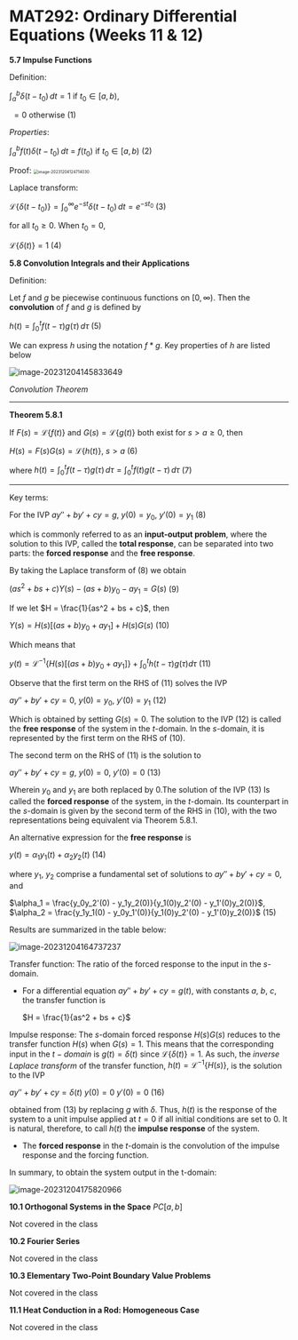 <h1>MAT292: Ordinary Differential Equations (Weeks 11 & 12)</h1>

**5.7 Impulse Functions**

Definition:

$\int_a^b \delta(t - t_0) \,dt = 1$ if $t_0 \in [a, b)$, 

​			$= 0$ otherwise	(1)

*Properties*:

$\int_a^b f(t)\delta(t-t_0)\,dt$ = $f(t_0)$ if  $t_0 \in [a, b)$	(2)

Proof: <img src="C:\Users\Justin\AppData\Roaming\Typora\typora-user-images\image-20231204124714030.png" alt="image-20231204124714030" style="zoom:50%;" />

Laplace transform:

$\mathcal{L}\{\delta(t-t_0)\} = \int_0^{\infty}e^{-st}\delta(t-t_0)\,dt=e^{-st_0}$	(3)

for all $t_0 \geq 0$. When $t_0 = 0$, 

$\mathcal{L}\{\delta(t)\} = 1$	(4)

**5.8 Convolution Integrals and their Applications** 

Definition: 

Let $f$ and $g$ be piecewise continuous functions on $[0, \infty)$. Then the **convolution** of $f$ and $g$ is defined by

$h(t) = \int_0^tf(t-\tau)g(\tau)\,d\tau$	(5)

We can express $h$ using the notation $f*g$. Key properties of $h$ are listed below

![image-20231204145833649](C:\Users\Justin\AppData\Roaming\Typora\typora-user-images\image-20231204145833649.png)

*Convolution Theorem*

------

**Theorem 5.8.1** 

If $F(s) = \mathcal{L}\{f(t)\}$ and $G(s) =\mathcal{L}\{g(t)\}$ both exist for $s > a \geq 0$, then

$H(s) = F(s)G(s) = \mathcal{L}\{h(t)\}$,	$s > a$	(6)

where $h(t) = \int_0^tf(t-\tau)g(\tau)\,d\tau = \int_0^tf(t)g(t-\tau)\,d\tau$	(7)

------

Key terms:

For the IVP $ay'' + by' + cy = g$,	$y(0) = y_0$,	$y'(0) = y_1$	(8)

which is commonly referred to as an **input-output problem**, where the solution to this IVP, called the **total response**, can be separated into two parts: the **forced response** and the **free response**.

By taking the Laplace transform of (8) we obtain

$(as^2 + bs + c)Y(s) - (as+b)y_0 -ay_1 = G(s)$	(9)

If we let $H = \frac{1}{as^2 + bs + c}$, then 

$Y(s) = H(s)[(as+b)y_0 + ay_1] + H(s)G(s)$	(10)

Which means that 

$y(t) = \mathcal{L}^{-1}\{H(s)[(as+b)y_0 + ay_1]\} + \int_0^th(t-\tau)g(\tau)d\tau$	(11)

Observe that the first term on the RHS of (11) solves the IVP

$ay'' + by' + cy = 0$, $y(0) = y_0$,	$y'(0) = y_1$	(12)

Which is obtained by setting $G(s) = 0$. The solution to the IVP (12) is called the **free response** of the system in the $t$-domain. In the $s$-domain, it is represented by the first term on the RHS of (10).

The second term on the RHS of (11) is the solution to 

$ay'' + by' + cy = g$,	$y(0) = 0$,	$y'(0) = 0$	(13)

Wherein $y_0$ and $y_1$ are both replaced by 0.The solution of the IVP (13) Is called the **forced response** of the system, in the $t$-domain. Its counterpart in the $s$-domain is given by the second term of the RHS in (10), with the two representations being equivalent via Theorem 5.8.1.

An alternative expression for the **free response** is 

$y(t) = \alpha_1y_1(t) + \alpha_2y_2(t)$	(14)

where $y_1$, $y_2$ comprise a fundamental set of solutions to $ay'' + by' + cy = 0$, and 

$\alpha_1 = \frac{y_0y_2'(0) - y_1y_2(0)}{y_1(0)y_2'(0) - y_1'(0)y_2(0)}$,	$\alpha_2 = \frac{y_1y_1(0) - y_0y_1'(0)}{y_1(0)y_2'(0) - y_1'(0)y_2(0)}$	(15)

Results are summarized in the table below:

![image-20231204164737237](C:\Users\Justin\AppData\Roaming\Typora\typora-user-images\image-20231204164737237.png)

Transfer function: The ratio of the forced response to the input in the $s$-domain.

- For a differential equation $ay'' + by' + cy = g(t)$,  with constants $a$, $b$, $c$, the transfer function is 

  $H = \frac{1}{as^2 + bs + c}$

Impulse response: The $s$-domain forced response $H(s)G(s)$ reduces to the transfer function $H(s)$ when $G(s) = 1$. This means that the corresponding input in the $t-domain$ is $g(t) = \delta(t)$ since $\mathcal{L}\{\delta(t)\} = 1$. As such, the *inverse Laplace transform* of the transfer function, $h(t) = \mathcal{L}^{-1}\{H(s)\}$, is the solution to the IVP

$ay'' +by' + cy = \delta(t)$	$y(0) = 0$	$y'(0) = 0$	(16)

obtained from (13) by replacing $g$ with $\delta$. Thus, $h(t)$ is the response of the system to a unit impulse applied at $t = 0$ if all initial conditions are set to 0. It is natural, therefore, to call $h(t)$ the **impulse response** of the system.

- The **forced response** in the $t$-domain is the convolution of the impulse response and the forcing function.

In summary, to obtain the system output in the t-domain:

![image-20231204175820966](C:\Users\Justin\AppData\Roaming\Typora\typora-user-images\image-20231204175820966.png)

**10.1 Orthogonal Systems in the Space** $PC[a, b]$

Not covered in the class

**10.2 Fourier Series**

Not covered in the class

**10.3 Elementary Two-Point Boundary Value Problems**

Not covered in the class

**11.1 Heat Conduction in a Rod: Homogeneous Case**

Not covered in the class